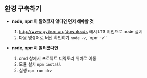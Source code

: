 ## 환경 구축하기

- **node, npm이 깔려있지 않다면 먼저 해야할 것**
    1. http://www.python.org/downloads 에서 LTS 버전으로 node 설치
    2. 다음 명령어로 버전 확인하기 `node -v`, `npm -v``
        
- **node, npm이 깔려있다면**
    1. cmd 창에서 프로젝트 디렉토리 위치로 이동
    2. 모듈 설치 `npm install`
    3. 실행 `npm run dev`